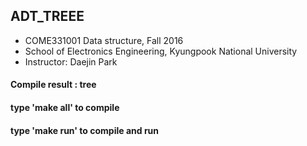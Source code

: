 
 ## ADT_TREEE
 * COME331001 Data structure, Fall 2016
 * School of Electronics Engineering, Kyungpook National University
 * Instructor: Daejin Park
 
 #### Compile result : tree
 #### type 'make all' to compile
 #### type 'make run' to compile and run

